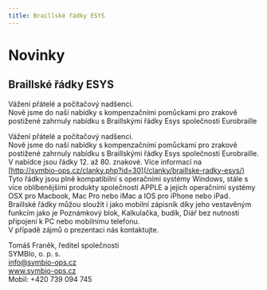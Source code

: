 ```yaml
---
title: Braillské řádky ESYS
---
```

# Novinky

## Braillské řádky ESYS

Vážení přátelé a počítačový nadšenci.  
Nově jsme do naší nabídky s kompenzačními pomůckami pro zrakově postižené zahrnuly nabídku s Braillskými řádky Esys společnosti Eurobraille  
  
Vážení přátelé a počítačový nadšenci.  
Nově jsme do naší nabídky s kompenzačními pomůckami pro zrakově postižené zahrnuly nabídku s Braillskými řádky Esys společnosti Eurobraille.  
V nabídce jsou řádky 12. až 80. znakové. Více informací na  
[http://symbio-ops.cz/clanky.php?id=30](/clanky/braillske-radky-esys/)  
Tyto řádky jsou plně kompatibilní s operačními systémy Windows, stále s více oblíbenějšími produkty společnosti APPLE a jejich operačními systémy OSX pro Macbook, Mac Pro nebo iMac a IOS pro iPhone nebo iPad.  
Braillské řádky můžou sloužit i jako mobilní zápisník díky jeho vestavěným funkcím jako je Poznámkový blok, Kalkulačka, budík, Diář bez nutnosti připojení k PC nebo mobilnímu telefonu.  
V případě zájmů o prezentaci nás kontaktujte.  
  
Tomáš Franěk, ředitel společnosti  
SYMBIo, o. p. s.  
[info@symbio-ops.cz](mailform.php?mail=info@symbio-ops.cz)  
www.symbio-ops.cz  
Mobil: +420 739 094 745